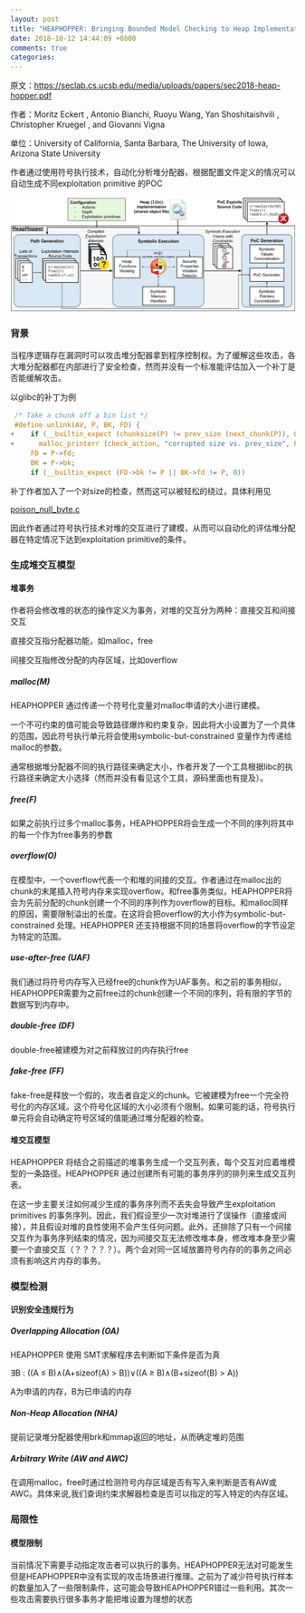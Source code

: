 ```yaml
---
layout: post
title: "HEAPHOPPER: Bringing Bounded Model Checking to Heap Implementation Security"
date: 2018-10-12 14:44:09 +0800
comments: true
categories: 
---
```


原文：https://seclab.cs.ucsb.edu/media/uploads/papers/sec2018-heap-hopper.pdf

作者：Moritz Eckert , Antonio Bianchi, Ruoyu Wang, Yan Shoshitaishvili , Christopher Kruegel , and Giovanni Vigna 

单位：University of California, Santa Barbara, The University of Iowa, Arizona State University 



作者通过使用符号执行技术，自动化分析堆分配器，根据配置文件定义的情况可以自动生成不同exploitation primitive 的POC

![overview](/images/2018-10-12/overview.png)

### 背景

当程序逻辑存在漏洞时可以攻击堆分配器拿到程序控制权。为了缓解这些攻击，各大堆分配器都在内部进行了安全检查，然而并没有一个标准能评估加入一个补丁是否能缓解攻击。

<!--more-->

以glibc的补丁为例

```c
 /* Take a chunk off a bin list */
 #define unlink(AV, P, BK, FD) {                                            \
+    if (__builtin_expect (chunksize(P) != prev_size (next_chunk(P)), 0))      \
+      malloc_printerr (check_action, "corrupted size vs. prev_size", P, AV);  \
     FD = P->fd;                                                                      \
     BK = P->bk;                                                                      \
     if (__builtin_expect (FD->bk != P || BK->fd != P, 0))  
```

补丁作者加入了一个对size的检查，然而这可以被轻松的绕过，具体利用见

[poison_null_byte.c](https://github.com/shellphish/how2heap/blob/master/glibc_2.26/poison_null_byte.c)

因此作者通过符号执行技术对堆的交互进行了建模，从而可以自动化的评估堆分配器在特定情况下达到exploitation primitive的条件。

### 生成堆交互模型

#### 堆事务

作者将会修改堆的状态的操作定义为事务，对堆的交互分为两种：直接交互和间接交互

直接交互指分配器功能，如malloc，free

间接交互指修改分配的内存区域，比如overflow

##### malloc(M)

HEAPHOPPER 通过传递一个符号化变量对malloc申请的大小进行建模。

一个不可约束的值可能会导致路径爆炸和约束复杂，因此将大小设置为了一个具体的范围，因此符号执行单元将会使用symbolic-but-constrained 变量作为传递给malloc的参数。

通常根据堆分配器不同的执行路径来确定大小，作者开发了一个工具根据libc的执行路径来确定大小选择（然而并没有看见这个工具，源码里面也有提及）。

##### free(F)

如果之前执行过多个malloc事务，HEAPHOPPER将会生成一个不同的序列将其中的每一个作为free事务的参数

##### overflow(O)

在模型中，一个overflow代表一个和堆的间接的交互。作者通过在malloc出的chunk的末尾插入符号内存来实现overflow。和free事务类似，HEAPHOPPER将会为先前分配的chunk创建一个不同的序列作为overflow的目标。和malloc同样的原因，需要限制溢出的长度。在这将会把overflow的大小作为symbolic-but-constrained 处理。HEAPHOPPER 还支持根据不同的场景将overflow的字节设定为特定的范围。

##### use-after-free (UAF) 

我们通过将符号内存写入已经free的chunk作为UAF事务。和之前的事务相似，HEAPHOPPER需要为之前free过的chunk创建一个不同的序列，将有限的字节的数据写到内存中。

##### double-free (DF) 

double-free被建模为对之前释放过的内存执行free

##### fake-free (FF) 

fake-free是释放一个假的，攻击者自定义的chunk。它被建模为free一个完全符号化的内存区域。这个符号化区域的大小必须有个限制。如果可能的话，符号执行单元将会自动确定符号区域的值能通过堆分配器的检查。

#### 堆交互模型

HEAPHOPPER 将结合之前描述的堆事务生成一个交互列表，每个交互对应着堆模型的一条路径。HEAPHOPPER 通过创建所有可能的事务序列的排列来生成交互列表。

在这一步主要关注如何减少生成的事务序列而不丢失会导致产生exploitation primitives 的事务序列。因此，我们假设至少一次对堆进行了误操作（直接或间接），并且假设对堆的良性使用不会产生任何问题。此外，还排除了只有一个间接交互作为事务序列结束的情况，因为间接交互无法修改堆本身，修改堆本身至少需要一个直接交互（？？？？？）。两个会对同一区域放置符号内存的的事务之间必须有影响这片内存的事务。

### 模型检测

#### 识别安全违规行为

##### Overlapping Allocation (OA) 

HEAPHOPPER 使用 SMT求解程序去判断如下条件是否为真

∃B : ((A ≤ B)∧(A+sizeof(A) > B))∨((A ≥ B)∧(B+sizeof(B) > A)) 

A为申请的内存，B为已申请的内存

##### Non-Heap Allocation (NHA) 

提前记录堆分配器使用brk和mmap返回的地址，从而确定堆的范围

##### Arbitrary Write (AW and AWC)

在调用malloc，free时通过检测符号内存区域是否有写入来判断是否有AW或AWC。具体来说,我们查询约束求解器检查是否可以指定的写入特定的内存区域。

### 局限性

#### 模型限制

当前情况下需要手动指定攻击者可以执行的事务。HEAPHOPPER无法对可能发生但是HEAPHOPPER中没有实现的攻击场景进行推理。之前为了减少符号执行样本的数量加入了一些限制条件，这可能会导致HEAPHOPPER错过一些利用。其次一些攻击需要执行很多事务才能把堆设置为理想的状态
